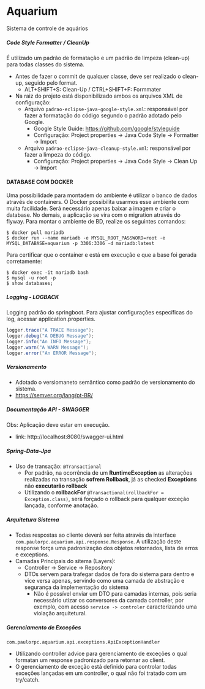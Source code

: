 # Aquarium
Sistema de controle de aquários


##### Code Style Formatter / CleanUp
É utilizado um padrão de formatação e um padrão de limpeza (clean-up) para todas classes do sistema.

- Antes de fazer o commit de qualquer classe, deve ser realizado o clean-up, seguido pelo format. 
  - ALT+SHIFT+S: Clean-Up / CTRL+SHIFT+F: Formmater
- Na raiz do projeto está disponibilizado ambos os arquivos XML de configuração:
  - Arquivo `padrao-eclipse-java-google-style.xml`: responsável por fazer a formatação do código segundo o padrão adotado pelo Google.
    - Google Style Guide: https://github.com/google/styleguide
    - Configuração: Project properties -> Java Code Style -> Formatter -> Import 
  - Arquivo `padrao-eclipse-java-cleanup-style.xml`: responsável por fazer a limpeza do código.
    - Configuração: Project properties -> Java Code Style -> Clean Up -> Import    
  

#### DATABASE COM DOCKER
Uma possibilidade para montadem do ambiente é utilizar o banco de dados através de containers. O Docker possibilita usarmos esse ambiente com muita facilidade. Será necessário apenas baixar a imagem e criar o database. No demais, a aplicação se vira com o migration através do flyway. Para montar o ambiente de BD, realize os seguintes comandos:
```shell
$ docker pull mariadb
$ docker run --name mariadb -e MYSQL_ROOT_PASSWORD=root -e MYSQL_DATABASE=aquarium -p 3306:3306 -d mariadb:latest
```

Para certificar que o container e está em execução e que a base foi gerada corretamente:
```shell
$ docker exec -it mariadb bash
$ mysql -u root -p
$ show databases; 
```


##### Logging - LOGBACK 
Logging padrão do springboot. Para ajustar configurações específicas do log, acessar application.properties. 

```java
logger.trace("A TRACE Message");
logger.debug("A DEBUG Message");
logger.info("An INFO Message");
logger.warn("A WARN Message");
logger.error("An ERROR Message");
```

##### Versionamento
- Adotado o versiomaneto semântico como padrão de versionamento do sistema. 
- https://semver.org/lang/pt-BR/
  

##### Documentação API - SWAGGER
Obs: Aplicação deve estar em execução.

- link: http://localhost:8080/swagger-ui.html 


##### Spring-Data-Jpa
- Uso de transação: `@Transactional`
  - Por padrão, na ocorrência de um **RuntimeException** as alterações realizadas na transação **sofrem Rollback**, já as checked **Exceptions** não **executarão rollback**
  - Utilizando o **rollbackFor** `@Transactional(rollbackFor = Exception.class)`, será forçado o rollback para qualquer exceção lançada, conforme anotação.
  
  
##### Arquitetura Sistema
- Todas respostas ao cliente deverá ser feita através da interface `com.paulorpc.aquarium.api.response.Response`. A utilização deste response força uma padronização dos objetos retornados, lista de erros e exceptions. 
- Camadas Principais do sitema (Layers):
  - Controller -> Service -> Repository
  - DTOs servem para trafegar dados de fora do sistema para dentro e vice versa apenas, servindo como uma camada de abstração e segurança da implementação do sistema
    - Não é possível enviar um DTO para camadas internas, pois seria necessário utizar os conversores da camada controller, por exemplo, com acesso `service -> controler` caracterizando uma violação arquitetural.
      

##### Gerenciamento de Exceções
`com.paulorpc.aquarium.api.exceptions.ApiExceptionHandler`

- Utilizando controller advice para gerenciamento de exceções o qual formatan um response padronizado para retornar ao client. 
- O gerenciamento de exceção está definido para controlar todas exceções lançadas em um controller, o qual não foi tratado com um try/catch.